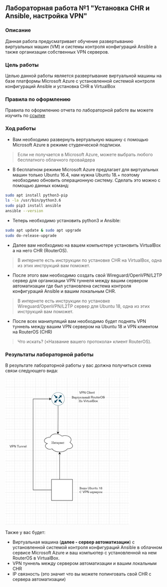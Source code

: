 ## Лабораторная работа №1 "Установка CHR и Ansible, настройка VPN"

### Описание
Данная работа предусматривает обучение развертыванию виртуальных машин (VM) и системы контроля конфигураций Ansible а также организации собственных VPN серверов.

### Цель работы

Целью данной работы является развертывание виртуальной машины на базе платформы Microsoft Azure с установленной системой контроля конфигураций Ansible и установка CHR в VirtualBox


### Правила по оформлению

Правила по оформлению отчета по лабораторной работе вы можете изучить по [ссылке](../reportdesign.md)

### Ход работы

- Вам необходимо развернуть вертуальную машину с помощью Microsoft Azure в режиме студенческой подписки.
  
> Если не получается в Microsoft Azure, можете выбрать любого бесплатного облачного провайдера

- В бесплатном режиме Microsoft Azure предлагает для виртуальных машин только Ubuntu 16.4, нам нужна Ubuntu 18.+ поэтому необходимо обновить операционную систему. Сделать это можно с помощью данных команд:

```bash
sudo apt install python3-pip
ls -la /usr/bin/python3.6
sudo pip3 install ansible
ansible --version
```

- Теперь необходимо установить python3 и Ansible:
   
```bash
sudo apt update & sudo apt upgrade
sudo do-release-upgrade
```
   

- Далее вам необходимо на вашем компьютере установить VirtualBox а на него CHR (RouterOS).
  
> В интернете есть инструкции по установке CHR на VirtualBox, одна из этих инструкций вам поможет.

- После этого вам необходимо создать свой Wireguard/OpenVPN/L2TP сервер для организации VPN туннеля между вашим сервером автоматизации где был установлена система контроля конфигураций Ansible и вашим локальным CHR.
  
>В интернете есть инструкции по установке Wireguard/OpenVPN/L2TP сервер для Ubuntu 18, одна из этих инструкций вам поможет.

- После всех манипуляций вам необходимо будет поднять VPN туннель между вашим VPN сервером на Ubuntu 18 и VPN клиентом на RouterOS (CHR) 

> Что искать? («Название вашего протокола» клиент RouterOS).

### Результаты лабораторной работы
В результате лабораторной работы у вас должна получиться схема связи следующего вида:

![Схема](Scheme.jpg)

Также у вас будет:

- Виртуальная машина (**далее - сервер автоматизации**) с установленной системой контроля конфигураций Ansible в облачном сервисе Microsoft Azure и ваш компьютер с установленной на нем RouterOS в VirtualBox.
- VPN туннель между сервером автоматизации и вашим локальным CHR
- IP связность (это значит что вы можете попинговать свой CHR с сервера автоматизации)